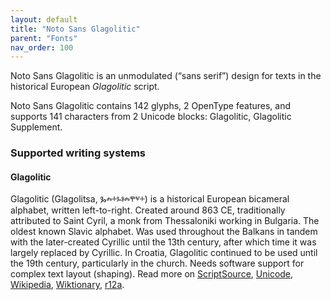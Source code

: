 ```yaml
---
layout: default
title: "Noto Sans Glagolitic"
parent: "Fonts"
nav_order: 100
---
```

Noto Sans Glagolitic is an unmodulated (“sans serif”) design for texts in the historical European _Glagolitic_ script. 

Noto Sans Glagolitic contains 142 glyphs, 2 OpenType features, and supports 141 characters from 2 Unicode blocks: Glagolitic, Glagolitic Supplement.


### Supported writing systems


#### Glagolitic

Glagolitic (Glagolitsa, <span class='autonym'>Ⰳⰾⰰⰳⱁⰾⰹⱌⰰ</span>) is a historical European bicameral alphabet, written left-to-right. Created around 863 CE, traditionally attributed to Saint Cyril, a monk from Thessaloniki working in Bulgaria. The oldest known Slavic alphabet. Was used throughout the Balkans in tandem with the later-created Cyrillic until the 13th century, after which time it was largely replaced by Cyrillic. In Croatia, Glagolitic continued to be used until the 19th century, particularly in the church. Needs software support for complex text layout (shaping). Read more on [ScriptSource](https://scriptsource.org/scr/Glag), [Unicode](https://www.unicode.org/versions/Unicode13.0.0/ch07.pdf#G15862), [Wikipedia](https://en.wikipedia.org/wiki/ISO_15924:Glag), [Wiktionary](https://en.wiktionary.org/wiki/Category:Glagolitic_script), [r12a](https://r12a.github.io/scripts/links?iso=Glag).

